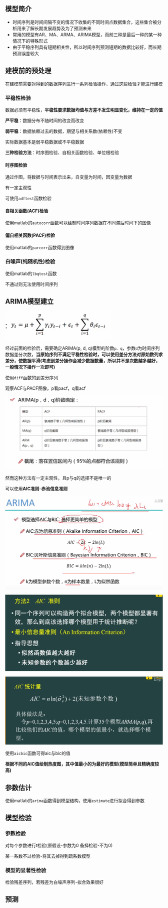 ## 模型简介

- 时间序列是时间间隔不变的情况下收集的不同时间点数据集合，这些集合被分析用来了解长期发展趋势及为了预测未来
- 常用的模型有AR、MA、ARMA、ARIMA模型，而前三种是最后一种的某一种情况下的特殊形式
- 由于平稳序列具有短期相关性，所以时间序列预测短期的数据比较好，而长期预测误差较大



## 建模前的预处理

在建模前需要对得到的数据序列进行一系列检验操作，通过这些检验才能进行建模



### 平稳性检验

数据必须有平稳性，**平稳性要求数据均值与方差不发生明显变化，维持在一定的值**



**严平稳**：数据分布不随时间的改变而改变

**弱平稳**：数据依赖过去的数据，期望与相关系数(依赖性)不变



实际数据基本是弱平稳数据或不平稳数据



**三种检验方法**：时序图检验、自相关函数检验、单位根检验



#### 时序图检验

通过作图，将数据与时间表示出来，自变量为时间，因变量为数据

有一定主观性



可使用`adftest`函数检验



#### 自相关函数(ACF)检验

使用matlab的`autocorr`函数可以绘制时间序列数据在不同滞后时间下的图像



#### 偏自相关函数(PACF)检验

使用matlab的`parcorr`函数得到图像



### 白噪声(纯随机性)检验

使用matlab的`lbqtest`函数

不通过则无法使用时间序列



## ARIMA模型建立



![image-20220224190725283](https://raw.githubusercontent.com/Chikie920/Mark/266f340e02a18857d4b3a9093f7577d9027fd0d3/Sources/images_math/image-20220224190725283.png)





经过前面的检验后，需要确定ARIMA(p, d, q)模型的阶数`p、q`，参数`d`为时间序列数据差分次数，**当原始序列不满足平稳性检验时，可以使用差分方法对原始数列求差分，使数据平滑(考虑到差分操作会减少数据数量，所以并不是次数越多越好，一般情况下操作一次即可)**

使用`diff`函数的到差分序列



观察ACF与PACF图像，p看pacf，q看acf



![image-20220224183840231](https://raw.githubusercontent.com/Chikie920/Mark/266f340e02a18857d4b3a9093f7577d9027fd0d3/Sources/images_math/image-20220224183840231.png)



然而这种方法有一定主观性，且p与q的选择不是唯一的

可以使用**AIC准则**-**赤池信息准则**



![image-20220224190111723](https://raw.githubusercontent.com/Chikie920/Mark/266f340e02a18857d4b3a9093f7577d9027fd0d3/Sources/images_math/image-20220224190111723.png)

![image-20220224190128976](https://raw.githubusercontent.com/Chikie920/Mark/266f340e02a18857d4b3a9093f7577d9027fd0d3/Sources/images_math/image-20220224190128976.png)

![image-20220224190053139](https://raw.githubusercontent.com/Chikie920/Mark/266f340e02a18857d4b3a9093f7577d9027fd0d3/Sources/images_math/image-20220224190053139.png)



使用`aicbic`函数可得aic与bic的值

**根据不同的AIC值绘制热度图，其中值最小的为最好的模型(模型简单且精确度较高)**



## 参数估计

使用matlab的`arima`函数得到模型结构，使用`estimate`进行拟合得到参数



## 模型检验



### 参数检验

对每个参数进行t检验(原假设-参数为0 备择检验-不为0)

某一系数不过检验-将其去掉得到疏系数模型



### 模型的显著性检验

检验残差序列，若残差为白噪声序列-拟合效果很好



## 预测

